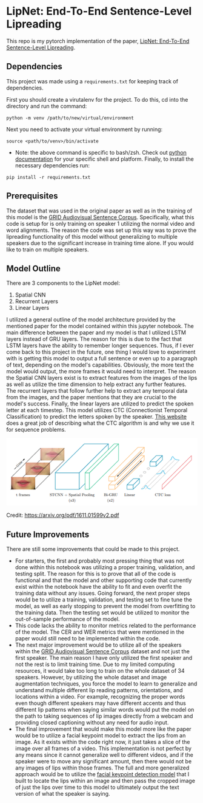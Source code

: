 # LipNet: End-To-End Sentence-Level Lipreading

This repo is my pytorch implementation of the paper, [LipNet: End-To-End Sentence-Level Lipreading](https://arxiv.org/pdf/1611.01599v2.pdf). 

## Dependencies

This project was made using a ```requirements.txt``` for keeping track of dependencies. 

First you should create a virutalenv for the project. To do this, cd into the directory and run the command:
```
python -m venv /path/to/new/virtual/environment
```
Next you need to activate your virtual environment by running:
```
source <path/to/venv>/bin/activate
```
* Note: the above command is specific to bash/zsh. Check out [python documentation](https://docs.python.org/3/library/venv.html) for your specific shell and platform. 
Finally, to install the necessary dependencies run:
```
pip install -r requirements.txt
```

## Prerequisites

The dataset that was used in the original paper as well as in the training of this model is the [GRID Audiovisual Sentence Corpus](https://spandh.dcs.shef.ac.uk//gridcorpus/). Specifically, what this code is setup for is only training on speaker 1 utilizing the normal video and word alignments. The reason the code was set up this way was to prove the lipreading functionality of this model without generalizing to multiple speakers due to the significant increase in training time alone. If you would like to train on multiple speakers.

## Model Outline

There are 3 components to the LipNet model:
1. Spatial CNN
2. Recurrent Layers
3. Linear Layers

I utilized a general outline of the model architecture provided by the mentioned paper for the model contained within this jupyter notebook. The main difference between the paper and my model is that I utilized LSTM layers instead of GRU layers. The reason for this is due to the fact that LSTM layers have the ability to remember longer sequences. Thus, if I ever come back to this project in the future, one thing I would love to experiment with is getting this model to output a full sentence or even up to a paragraph of text, depending on the model's capabilities. Obviously, the more text the model would output, the more frames it would need to interpret. The reason the Spatial CNN layers exist is to extract features from the images of the lips as well as utilize the time dimension to help extract any further features. The recurrent layers that follow further help to extract any temporal data from the images, and the paper mentions that they are crucial to the model's success. Finally, the linear layers are utilized to predict the spoken letter at each timestep. This model utilizes CTC (Connectionist Temporal Classification) to predict the letters spoken by the speaker. [This website](https://distill.pub/2017/ctc/) does a great job of describing what the CTC algorithm is and why we use it for sequence problems.

![Model Architechture](./display_data/images/model_architecture.png)

Credit: https://arxiv.org/pdf/1611.01599v2.pdf

## Future Improvements

There are still some improvements that could be made to this project. 
* For starters, the first and probably most pressing thing that was not done within this notebook was utilizing a proper training, validation, and testing split. The reason for this is to prove that all of the code is functional and that the model and other supporting code that currently exist within the notebook have the ability to fit and even overfit the training data without any issues. Going forward, the next proper steps would be to utilize a training, validation, and testing set to fine tune the model, as well as early stopping to prevent the model from overfitting to the training data. Then the testing set would be utilized to monitor the out-of-sample performance of the model.
* This code lacks the ability to monitor metrics related to the performance of the model. The CER and WER metrics that were mentioned in the paper would still need to be implemented within the code.
* The next major improvement would be to utilize all of the speakers within the [GRID Audiovisual Sentence Corpus](https://spandh.dcs.shef.ac.uk//gridcorpus/) dataset and not just the first speaker. The main reason I have only utilized the first speaker and not the rest is to limit training time. Due to my limited computing resources, it would take too long to train on the whole dataset of 34 speakers. However, by utilizing the whole dataset and image augmentation techniques, you force the model to learn to generalize and understand multiple different lip reading patterns, orientations, and locations within a video. For example, recognizing the proper words even though different speakers may have different accents and thus different lip patterns when saying similar words would put the model on the path to taking sequences of lip images directly from a webcam and providing closed captioning without any need for audio input. 
* The final improvement that would make this model more like the paper would be to utilize a facial keypoint model to extract the lips from an image. As it exists within the code right now, it just takes a slice of the image over all frames of a video. This implementation is not perfect by any means since it cannot generalize well to different videos, and if the speaker were to move any significant amount, then there would not be any images of lips within those frames. The full and more generalized approach would be to utilize the [facial keypoint detection model](https://github.com/josephfemia/Facial_Keypoint_Detection) that I built to locate the lips within an image and then pass the cropped image of just the lips over time to this model to ultimately output the text version of what the speaker is saying.
